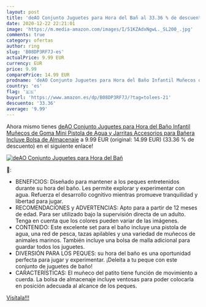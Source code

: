 ```yaml
---
layout: post
title: 'deAO Conjunto Juguetes para Hora del Bañ al 33.36 % de descuento'
date: 2020-12-22 22:21:01
image: 'https://m.media-amazon.com/images/I/51KZAdxNgwL._SL200_.jpg'
comments: true
category: ofertas
author: ring
slug: 'B08DP3RF7J-es'
actualPrice: 9.99 EUR
currency: EUR
price: 9.99
comparePrice: 14.99 EUR
prodname: 'deAO Conjunto Juguetes para Hora del Baño Infantil Muñecos de Goma  Mini Pistola de Agua y Jarritas Accesorios para Bañera Incluye Bolsa de Almacenaje'
country: 'es'
flag: '🇪🇸'
buyurl: 'https://www.amazon.es/dp/B08DP3RF7J/?tag=tolees-21'
descuento: '33.36'
average: '9.99'
---
```


Ahora mismo tienes [deAO Conjunto Juguetes para Hora del Baño Infantil Muñecos de Goma  Mini Pistola de Agua y Jarritas Accesorios para Bañera Incluye Bolsa de Almacenaje](https://www.amazon.es/dp/B08DP3RF7J/?tag=tolees-21) a 9.99 EUR (original: 14.99 EUR) (33.36 %  de descuento) en el siguiente enlace!

[![deAO Conjunto Juguetes para Hora del Bañ](https://m.media-amazon.com/images/I/51KZAdxNgwL._SL200_.jpg)](https://www.amazon.es/dp/B08DP3RF7J/?tag=tolees-21)

🔎:

- BENEFICIOS: Diseñado para mantener a los peques entretenidos durante su hora del baño. Les permite explorar y experimentar con agua. Refuerza el desarrollo cognitivo mientras promueve tranquilidad y libertad para jugar.
- RECOMENDACIONES y ADVERTENCIAS: Apto para a partir de 12 meses de edad. Para ser utilizado bajo la supervisión directa de un adulto. Tenga en cuenta que los colores pueden variar de las imágenes.
- CONTENIDO: Este excelente set para el baño incluye una pistola de agua, una red de pesca, tazas apilables y una variedad de muñecos de animales marinos. También incluye una bolsa de malla adicional para guardar todos los juguetes.
- DIVERSIÓN PARA LOS PEQUES: su hora del baño es una oportunidad perfecta para jugar y experimentar. ¡Deleita a tu peque con este conjunto de juguetes de baño!
- CARACTERÍSTICAS: El muñeco del patito tiene función de movimiento a cuerda. La bolsa de almacenaje incluye ventosas para poder colocarla en posición adecuada al alcance de los peques.

[Visítala!!!](https://www.amazon.es/dp/B08DP3RF7J/?tag=tolees-21)
